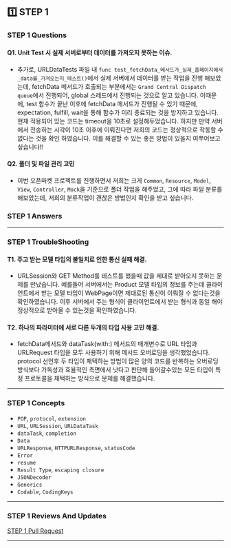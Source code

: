 ## 1️⃣ STEP 1

### STEP 1 Questions

#### Q1. Unit Test 시 실제 서버로부터 데이터를 가져오지 못하는 이슈.
- 추가로, URLDataTests 파일 내 `func test_fetchData_메서드가_실제_홈페이지에서_data를_가져오는지_테스트()`에서 실제 서버에서 데이터를 받는 작업을 진행 해보았는데, fetchData 메서드가 호출되는 부분에서는 `Grand Central Dispatch queue`에서 진행되어, global 스레드에서 진행되는 것으로 알고 있습니다. 이때문에, test 함수가 끝난 이후에 fetchData 메서드가 진행될 수 있기 때문에, expectation, fulfill, wait을 통해 함수가 미리 종료되는 것을 방지하고 있습니다. 현재 적용되어 있는 코드는 timeout을 10초로 설정해두었습니다. 하지만 만약 서버에서 전송하는 시각이 10초 이후에 이뤄진다면 저희의 코드는 정상적으로 작동할 수 없다는 것을 확인 하였습니다. 이를 해결할 수 있는 좋은 방법이 있을지 여쭈어보고 싶습니다!!

#### Q2. 폴더 및 파일 관리 고민
    
- 이번 오픈마켓 프로젝트를 진행하면서 저희는 크게 `Common`, `Resource`, `Model`, `View`, `Controller`, `Mock`을 기준으로 폴더 작업을 해주었고, 그에 따라 파일 분류를 해보았는데, 저희의 분류작업이 괜찮은 방법인지 확인을 받고 싶습니다.
    
### STEP 1 Answers



---
### STEP 1 TroubleShooting

#### T1. 주고 받는 모델 타입의 불일치로 인한 통신 실패 해결.
- URLSession와 GET Method를 테스트를 했을때 값을 제대로 받아오지 못하는 문제를 만났습니다. 예를들어 서버에서는 Product 모델 타입의 정보를 주는데 클라이언트에서 받는 모델 타입이 WebPage이면 제대로된 통신이 이뤄질 수 없다는것을 확인하였습니다. 이후 서버에서 주는 형식이 클라이언트에서 받는 형식과 동일 해야 정상적으로 받아올 수 있는것을 확인하였습니다. 

    
#### T2. 하나의 파라미터에 서로 다른 두개의 타입 사용 고민 해결.
- fetchData메서드와 dataTask(with:) 메서드의 매개변수로 URL 타입과 URLRequest 타입을 모두 사용하기 위해 메서드 오버로딩을 생각했었습니다. protocol 선언후 두 타입이 채택하는 방법이 많은 양의 코드를 반복하는 오버로딩 방식보다 가독성과 효율적인 측면에서 낫다고 판단해 들어갈수있는 모든 타입이 특정 프로토콜을 채택하는 방식으로 문제를 해결했습니다.

---
    
### STEP 1 Concepts

- `POP`, `protocol`, `extension`
- `URL`, `URLSession`, `URLDataTask`
- `dataTask`, `completion` 
- `Data`
- `URLResponse`, `HTTPURLResponse`, `statusCode`
- `Error`
- `resume`
- `Result Type`, `escaping closure`
- `JSONDecoder`
- `Generics`
- `Codable`, `CodingKeys`
    
---
### STEP 1 Reviews And Updates
    
[STEP 1 Pull Request]()

---
